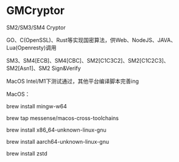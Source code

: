 # GMCryptor
SM2/SM3/SM4 Cryptor

GO、C(OpenSSL)、Rust等实现国密算法，供Web、NodeJS、JAVA、Lua(Openresty)调用

SM3、SM4[ECB]、SM4[CBC]、SM2[C1C3C2]、SM2[C1C2C3]、SM2[Asn1]、SM2 Sign&Verify

MacOS Intel/M1下测试通过，其他平台编译脚本完善ing

MacOS：

  brew install mingw-w64

  brew tap messense/macos-cross-toolchains

  brew install x86_64-unknown-linux-gnu

  brew install aarch64-unknown-linux-gnu

  brew install zstd
